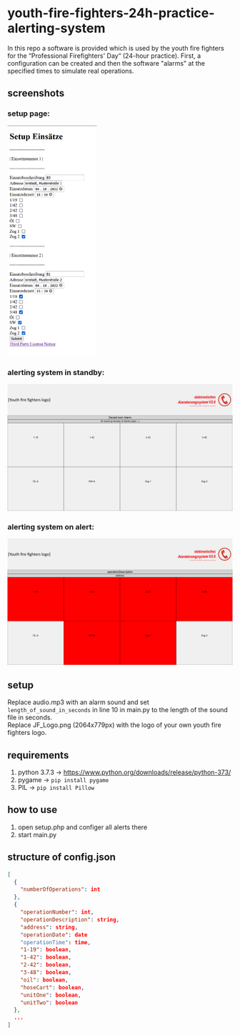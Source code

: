 # youth-fire-fighters-24h-practice-alerting-system

In this repo a software is provided which is used by the youth fire fighters for the “Professional Firefighters' Day“ (24-hour practice).
First, a configuration can be created and then the software "alarms" at the specified times to simulate real operations.

## screenshots

### setup page:

<img src="alerting_system_setup_page.png" width="200"><br/>

### alerting system in standby:

<img src="alerting_system_standby.png" width="800"><br/>

### alerting system on alert:

<img src="alerting_system_alerting.png" width="800">

## setup

Replace audio.mp3 with an alarm sound and set ``length_of_sound_in_seconds`` in line 10 in main.py to the length of the
sound file in seconds.  
Replace JF_Logo.png (2064x779px) with the logo of your own youth fire fighters logo.

## requirements

1. python 3.7.3 -> https://www.python.org/downloads/release/python-373/
2. pygame -> `pip install pygame`
3. PIL -> `pip install Pillow`

## how to use

1. open setup.php and configer all alerts there
2. start main.py

## structure of config.json

```json
[
  {
    "numberOfOperations": int
  },
  {
    "operationNumber": int,
    "operationDescription": string,
    "address": string,
    "operationDate": date
    "operationTime": time,
    "1-19": boolean,
    "1-42": boolean,
    "2-42": boolean,
    "3-48": boolean,
    "oil": boolean,
    "hoseCart": boolean,
    "unitOne": boolean,
    "unitTwo": boolean
  },
  ...
]
```
